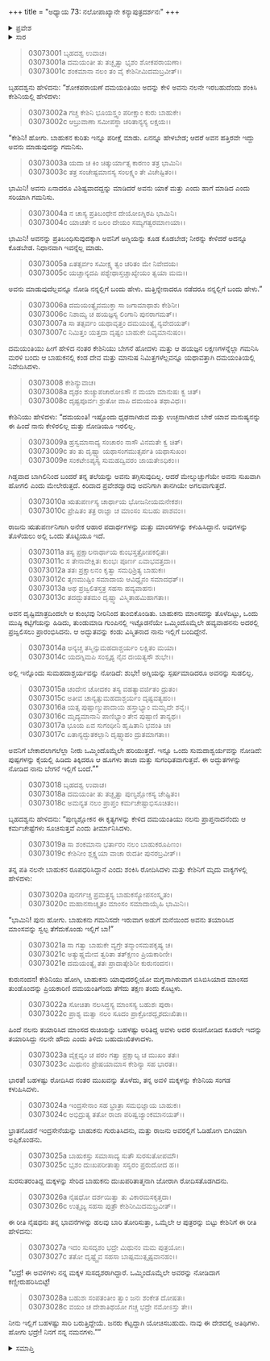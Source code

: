 +++
title = "ಅಧ್ಯಾಯ 73: ನಲೋಪಾಖ್ಯಾನೇ ಕನ್ಯಾಪುತ್ರದರ್ಶನಃ"
+++

<details><summary>ಪ್ರವೇಶ</summary>


।।   ಓಂ ಓಂ ನಮೋ ನಾರಾಯಣಾಯ।।   ಶ್ರೀ ವೇದವ್ಯಾಸಾಯ ನಮಃ ।।

ಶ್ರೀ ಕೃಷ್ಣದ್ವೈಪಾಯನ ವೇದವ್ಯಾಸ ವಿರಚಿತ  

**ಶ್ರೀ ಮಹಾಭಾರತ**

**ಆರಣ್ಯಕ ಪರ್ವ**

**ಇಂದ್ರಲೋಕಾಭಿಗಮನ ಪರ್ವ**

**ಅಧ್ಯಾಯ 73**

</details>


<details><summary>ಸಾರ</summary>

ಅವನು ಮಾಡುವುದನ್ನು ನೋಡಿಕೊಂಡು ಬಾ ಎಂದು ದಮಯಂತಿಯು ಕೇಶಿನಿಯನ್ನು ಪುನಃ ಬಾಹುಕನಲ್ಲಿಗೆ ಕಳುಹಿಸುವುದು (1-5). ಬಾಹುಕನಲ್ಲಿ ತಾನು ಕಂಡ ವಿಶೇಷ ಗುಣಶಕ್ತಿಗಳನ್ನು ಕೇಶಿನಿಯು ದಮಯಂತಿಗೆ ವರದಿ ಮಾಡಿದುದು (6-17). ಅವನು ಅಡುಗೆ ಮಾಡಿದ ಮಾಂಸವನ್ನು ಅವನಿಗೆ ತಿಳಿಯದಂತೆ ತೆಗೆದುಕೊಂಡು ಬಾ ಎಂದು ಪುನಃ ಕೇಶಿನಿಯನ್ನು ಕಳುಹಿಸಿ, ಮಾಂಸದ ತುಂಡನ್ನು ತಿಂದು ಬಾಹುಕನು ನಲನೇ ಎಂದು ದಮಯಂತಿಯು ನಿರ್ಧರಿಸಿದುದು (18-22). ತನ್ನ ಮಕ್ಕಳನ್ನು ಕೇಶಿನಿಯೊಡನೆ ಕಳುಹಿಸಲು ಬಾಹುಕನು ಮಕ್ಕಳನ್ನು ಬಿಗಿದಪ್ಪಿ ರೋದಿಸುವುದು (23-28).

</details>


> 03073001 ಬೃಹದಶ್ವ ಉವಾಚ।  
03073001a ದಮಯಂತೀ ತು ತಚ್ಛೃತ್ವಾ ಭೃಶಂ ಶೋಕಪರಾಯಣಾ।  
03073001c ಶಂಕಮಾನಾ ನಲಂ ತಂ ವೈ ಕೇಶಿನೀಮಿದಮಬ್ರವೀತ್।।

ಬೃಹದಶ್ವನು ಹೇಳಿದನು: “ಶೋಕಪರಾಯಣೆ ದಮಯಂತಿಯು ಅದನ್ನು ಕೇಳಿ ಅವನು ನಲನೇ ಇರಬಹುದೆಂದು ಶಂಕಿಸಿ ಕೇಶಿನಿಯಲ್ಲಿ ಹೇಳಿದಳು:

> 03073002a ಗಚ್ಚ ಕೇಶಿನಿ ಭೂಯಸ್ತ್ವಂ ಪರೀಕ್ಷಾಂ ಕುರು ಬಾಹುಕೇ।  
03073002c ಆಬ್ರುವಾಣಾ ಸಮೀಪಸ್ಥಾ ಚರಿತಾನ್ಯಸ್ಯ ಲಕ್ಷಯ।।

“ಕೇಶಿನಿ! ಹೋಗು. ಬಾಹುಕನ ಕುರಿತು ಇನ್ನೂ ಪರೀಕ್ಷೆ ಮಾಡು. ಏನನ್ನೂ ಹೇಳಬೇಡ; ಆದರೆ ಅವನ ಹತ್ತಿರವೇ ಇದ್ದು ಅವನು ಮಾಡುವುದನ್ನು ಗಮನಿಸು.

> 03073003a ಯದಾ ಚ ಕಿಂ ಚಿತ್ಕುರ್ಯಾತ್ಸ ಕಾರಣಂ ತತ್ರ ಭಾಮಿನಿ।  
03073003c ತತ್ರ ಸಂಚೇಷ್ಟಮಾನಸ್ಯ ಸಂಲಕ್ಷ್ಯಂ ತೇ ವಿಚೇಷ್ಟಿತಂ।।

ಭಾಮಿನಿ! ಅವನು ಏನಾದರೂ ವಿಶಿಷ್ಟವಾದದ್ದನ್ನು ಮಾಡಿದರೆ ಅವನು ಯಾಕೆ ಮತ್ತು ಎಂದು ಹಾಗೆ ಮಾಡಿದ ಎಂದು ಸರಿಯಾಗಿ ಗಮನಿಸು.

> 03073004a ನ ಚಾಸ್ಯ ಪ್ರತಿಬಂಧೇನ ದೇಯೋಽಗ್ನಿರಪಿ ಭಾಮಿನಿ।  
03073004c ಯಾಚತೇ ನ ಜಲಂ ದೇಯಂ ಸಮ್ಯಗತ್ವರಮಾಣಯಾ।।

ಭಾಮಿನಿ! ಅವನನ್ನು ಪ್ರತಿಬಂಧಿಸುವುದಕ್ಕಾಗಿ ಅವನಿಗೆ ಅಗ್ನಿಯನ್ನು ಕೂಡ ಕೊಡಬೇಡ; ನೀರನ್ನು ಕೇಳಿದರೆ ಅದನ್ನೂ ಕೊಡಬೇಡ. ನಿಧಾನವಾಗಿ ಇವನ್ನೆಲ್ಲ ಮಾಡು.

> 03073005a ಏತತ್ಸರ್ವಂ ಸಮೀಕ್ಷ್ಯ ತ್ವಂ ಚರಿತಂ ಮೇ ನಿವೇದಯ।  
03073005c ಯಚ್ಚಾನ್ಯದಪಿ ಪಶ್ಯೇಥಾಸ್ತಚ್ಚಾಖ್ಯೇಯಂ ತ್ವಯಾ ಮಮ।।

ಅವನು ಮಾಡುವುದೆಲ್ಲವನ್ನೂ ನೋಡಿ ನನ್ನಲ್ಲಿಗೆ ಬಂದು ಹೇಳು. ಮತ್ತಿನ್ನೇನಾದರೂ ನಡೆದರೂ ನನ್ನಲ್ಲಿಗೆ ಬಂದು ಹೇಳು.”

> 03073006a ದಮಯಂತ್ಯೈವಮುಕ್ತಾ ಸಾ ಜಗಾಮಾಥಾಶು ಕೇಶಿನೀ।  
03073006c ನಿಶಾಮ್ಯ ಚ ಹಯಜ್ಞಸ್ಯ ಲಿಂಗಾನಿ ಪುನರಾಗಮತ್।।  
03073007a ಸಾ ತತ್ಸರ್ವಂ ಯಥಾವೃತ್ತಂ ದಮಯಂತ್ಯೈ ನ್ಯವೇದಯತ್।  
03073007c ನಿಮಿತ್ತಂ ಯತ್ತದಾ ದೃಷ್ಟಂ ಬಾಹುಕೇ ದಿವ್ಯಮಾನುಷಂ।।

ದಮಯಂತಿಯು ಹೀಗೆ ಹೇಳಿದ ನಂತರ ಕೇಶಿನಿಯು ಬೇಗನೆ ಹೋದಳು ಮತ್ತು ಆ ಹಯಜ್ಞನ ಲಕ್ಷಣಗಳನ್ನೆಲ್ಲಾ ಗಮನಿಸಿ ಮರಳಿ ಬಂದು ಆ ಬಾಹುಕನಲ್ಲಿ ಕಂಡ ದೇವ ಮತ್ತು ಮಾನುಷ ನಿಮಿತ್ತಗಳೆಲ್ಲವನ್ನೂ ಯಥಾವತ್ತಾಗಿ ದಮಯಂತಿಯಲ್ಲಿ ನಿವೇದಿಸಿದಳು.

> 03073008 ಕೇಶಿನ್ಯುವಾಚ।  
03073008a ದೃಢಂ ಶುಚ್ಯುಪಚಾರೋಽಸೌ ನ ಮಯಾ ಮಾನುಷಃ ಕ್ವ ಚಿತ್।  
03073008c ದೃಷ್ಟಪೂರ್ವಃ ಶ್ರುತೋ ವಾಪಿ ದಮಯಂತಿ ತಥಾವಿಧಃ।।

ಕೇಶಿನಿಯು ಹೇಳಿದಳು: “ದಮಯಂತಿ! ಇಷ್ಟೊಂದು ಧೃಢನಾಗಿರುವ ಮತ್ತು ಉಚ್ಛನಾಗಿರುವ ಬೇರೆ ಯಾವ ಮನುಷ್ಯನನ್ನು ಈ ಹಿಂದೆ ನಾನು ಕೇಳಿರಲಿಲ್ಲ ಮತ್ತು ನೋಡಿಯೂ ಇರಲಿಲ್ಲ.

> 03073009a ಹ್ರಸ್ವಮಾಸಾದ್ಯ ಸಂಚಾರಂ ನಾಸೌ ವಿನಮತೇ ಕ್ವ ಚಿತ್।  
03073009c ತಂ ತು ದೃಷ್ಟ್ವಾ ಯಥಾಸಂಗಮುತ್ಸರ್ಪತಿ ಯಥಾಸುಖಂ।  
03073009e ಸಂಕಟೇಽಪ್ಯಸ್ಯ ಸುಮಹದ್ವಿವರಂ ಜಾಯತೇಽಧಿಕಂ।।

ಗಿಡ್ಡವಾದ ಬಾಗಿಲಿನಿಂದ ಬಂದರೆ ತನ್ನ ತಲೆಯನ್ನು ಅವನು ತಗ್ಗಿಸುವುದಿಲ್ಲ. ಆದರೆ ಮೇಲ್ಮುಚ್ಚುಗೆಯೇ ಅವನು ಸುಖವಾಗಿ ಹೋಗಲಿ ಎಂದು ಮೇಲೇರುತ್ತದೆ. ಕಿರಿದಾದ ಪ್ರವೇಶದ್ವಾರವು ಅವನಿಗಾಗಿ ತಾನಗಿಯೇ ಅಗಲವಾಗುತ್ತದೆ.

> 03073010a ಋತುಪರ್ಣಸ್ಯ ಚಾರ್ಥಾಯ ಭೋಜನೀಯಮನೇಕಶಃ।  
03073010c ಪ್ರೇಷಿತಂ ತತ್ರ ರಾಜ್ಞಾ ಚ ಮಾಂಸಂ ಸುಬಹು ಪಾಶವಂ।।

ರಾಜನು ಋತುಪರ್ಣನಿಗಾಗಿ ಅನೇಕ ಆಹಾರ ಪದಾರ್ಥಗಳನ್ನು ಮತ್ತು ಮಾಂಸಗಳನ್ನು ಕಳುಹಿಸಿದ್ದಾನೆ. ಅವುಗಳನ್ನು ತೊಳೆಯಲು ಅಲ್ಲಿ ಒಂದು ತೊಟ್ಟಿಯೂ ಇದೆ.

> 03073011a ತಸ್ಯ ಪ್ರಕ್ಷಾಲನಾರ್ಥಾಯ ಕುಂಭಸ್ತತ್ರೋಪಕಲ್ಪಿತಃ।  
03073011c ಸ ತೇನಾವೇಕ್ಷಿತಃ ಕುಂಭಃ ಪೂರ್ಣ ಏವಾಭವತ್ತದಾ।।  
03073012a ತತಃ ಪ್ರಕ್ಷಾಲನಂ ಕೃತ್ವಾ ಸಮಧಿಶ್ರಿತ್ಯ ಬಾಹುಕಃ।  
03073012c ತೃಣಮುಷ್ಟಿಂ ಸಮಾದಾಯ ಆವಿಧ್ಯೈನಂ ಸಮಾದಧತ್।।  
03073013a ಅಥ ಪ್ರಜ್ವಲಿತಸ್ತತ್ರ ಸಹಸಾ ಹವ್ಯವಾಹನಃ।  
03073013c ತದದ್ಭುತತಮಂ ದೃಷ್ಟ್ವಾ ವಿಸ್ಮಿತಾಹಮಿಹಾಗತಾ।।

ಅವನ ದೃಷ್ಟಿಮಾತ್ರದಿಂದಲೇ ಆ ಕುಂಭವು ನೀರಿನಿಂದ ತುಂಬಿಕೊಂಡಿತು. ಬಾಹುಕನು ಮಾಂಸವನ್ನು ತೊಳೆದಿಟ್ಟು, ಒಂದು ಮುಷ್ಠಿ ಕಟ್ಟಿಗೆಯನ್ನು ಹಿಡಿದು, ತುಂಡುಮಾಡಿ ಗುಂಪಿನಲ್ಲಿ ಇಟ್ಟೊಡನೆಯೇ ಒಮ್ಮಿಂದೊಮ್ಮೆಲೇ ಹವ್ಯವಾಹನನು ಅದರಲ್ಲಿ ಪ್ರಜ್ವಲಿಸಲು ಪ್ರಾರಂಭಿಸಿದನು. ಆ ಅದ್ಭುತವನ್ನು ಕಂಡು ವಿಸ್ಮಿತನಾದ ನಾನು ಇಲ್ಲಿಗೆ ಬಂದಿದ್ದೇನೆ.

> 03073014a ಅನ್ಯಚ್ಚ ತಸ್ಮಿನ್ಸುಮಹದಾಶ್ಚರ್ಯಂ ಲಕ್ಷಿತಂ ಮಯಾ।  
03073014c ಯದಗ್ನಿಮಪಿ ಸಂಸ್ಪೃಶ್ಯ ನೈವ ದಃಯತ್ಯಸೌ ಶುಭೇ।।

ಅಲ್ಲಿ ಇನ್ನೊಂದು ಸುಮಹದಾಶ್ಚರ್ಯವನ್ನು ನೋಡಿದೆ: ಶುಭೇ! ಅಗ್ನಿಯನ್ನು ಸ್ಪರ್ಷಮಾಡಿದರೂ ಅವನನ್ನು ಸುಡಲಿಲ್ಲ.

> 03073015a ಚಂದೇನ ಚೋದಕಂ ತಸ್ಯ ವಹತ್ಯಾವರ್ಜಿತಂ ದ್ರುತಂ।   
03073015c ಅತೀವ ಚಾನ್ಯತ್ಸುಮಹದಾಶ್ಚರ್ಯಂ ದೃಷ್ಟವತ್ಯಹಂ।।  
03073016a ಯತ್ಸ ಪುಷ್ಪಾಣ್ಯುಪಾದಾಯ ಹಸ್ತಾಭ್ಯಾಂ ಮಮೃದೇ ಶನೈಃ।  
03073016c ಮೃದ್ಯಮಾನಾನಿ ಪಾಣಿಭ್ಯಾಂ ತೇನ ಪುಷ್ಪಾಣಿ ತಾನ್ಯಥ।।   
03073017a ಭೂಯ ಏವ ಸುಗಂಧೀನಿ ಹೃಷಿತಾನಿ ಭವಂತಿ ಚ।  
03073017c ಏತಾನ್ಯದ್ಭುತಕಲ್ಪಾನಿ ದೃಷ್ಟ್ವಾಹಂ ದ್ರುತಮಾಗತಾ।।

ಅವನಿಗೆ ಬೇಕಾದಲಾಗಲೆಲ್ಲಾ ನೀರು ಒಮ್ಮಿಂದೊಮ್ಮೆಲೇ ಹರಿಯುತ್ತದೆ. ಇನ್ನೂ ಒಂದು ಸುಮದಾಶ್ವರ್ಯವನ್ನು ನೋಡಿದೆ: ಪುಷ್ಪಗಳನ್ನು ಕೈಯಲ್ಲಿ ಹಿಡಿದು ತಿಕ್ಕಿದರೂ ಆ ಹೂಗಳು ತಾಜಾ ಮತ್ತು ಸುಗಂಧಿತವಾಗುತ್ತವೆ. ಈ ಅದ್ಭುತಗಳನ್ನು ನೋಡಿದ ನಾನು ಬೇಗನೆ ಇಲ್ಲಿಗೆ ಬಂದೆ.””

> 03073018 ಬೃಹದಶ್ವ ಉವಾಚ।  
03073018a ದಮಯಂತೀ ತು ತಚ್ಛೃತ್ವಾ ಪುಣ್ಯಶ್ಲೋಕಸ್ಯ ಚೇಷ್ಟಿತಂ।  
03073018c ಅಮನ್ಯತ ನಲಂ ಪ್ರಾಪ್ತಂ ಕರ್ಮಚೇಷ್ಟಾಭಿಸೂಚಿತಂ।।

ಬೃಹದಶ್ವನು ಹೇಳಿದನು: “ಪುಣ್ಯಶ್ಲೋಕನ ಈ ಕೃತ್ಯಗಳನ್ನು ಕೇಳಿದ ದಮಯಂತಿಯು ನಲನು ಪ್ರಾಪ್ತನಾದನೆಂದು ಆ ಕರ್ಮಚೇಷ್ಟೆಗಳು ಸೂಚಿಸುತ್ತವೆ ಎಂದು ತೀರ್ಮಾನಿಸಿದಳು.

> 03073019a ಸಾ ಶಂಕಮಾನಾ ಭರ್ತಾರಂ ನಲಂ ಬಾಹುಕರೂಪಿಣಂ।  
03073019c ಕೇಶಿನೀಂ ಶ್ಲಕ್ಷ್ಣಯಾ ವಾಚಾ ರುದತೀ ಪುನರಬ್ರವೀತ್।।

ತನ್ನ ಪತಿ ನಲನೇ ಬಾಹುಕನ ರೂಪಧರಿಸಿದ್ದಾನೆ ಎಂದು ಶಂಕಿಸಿ ರೋದಿಸಿದಳು ಮತ್ತು ಕೇಶಿನಿಗೆ ಮೃದು ವಾಕ್ಯಗಳಲ್ಲಿ ಹೇಳಿದಳು:

> 03073020a ಪುನರ್ಗಚ್ಚ ಪ್ರಮತ್ತಸ್ಯ ಬಾಹುಕಸ್ಯೋಪಸಂಸ್ಕೃತಂ।   
03073020c ಮಹಾನಸಾಚ್ಶೃತಂ ಮಾಂಸಂ ಸಮಾದಾಯೈಹಿ ಭಾಮಿನಿ।।

“ಭಾಮಿನಿ! ಪುನಃ ಹೋಗು. ಬಾಹುಕನು ಗಮನಿಸದೇ ಇರುವಾಗ ಅಡುಗೆ ಮನೆಯಿಂದ ಅವನು ತಯಾರಿಸಿದ ಮಾಂಸವನ್ನು ಸ್ವಲ್ಪ ತೆಗೆದುಕೊಂಡು ಇಲ್ಲಿಗೆ ಬಾ!”

> 03073021a ಸಾ ಗತ್ವಾ ಬಾಹುಕೇ ವ್ಯಗ್ರೇ ತನ್ಮಾಂಸಮಪಕೃಷ್ಯ ಚ।  
03073021c ಅತ್ಯುಷ್ಣಮೇವ ತ್ವರಿತಾ ತತ್ಕ್ಷಣಂ ಪ್ರಿಯಕಾರಿಣೀ।   
03073021e ದಮಯಂತ್ಯೈ ತತಃ ಪ್ರಾದಾತ್ಕೇಶಿನೀ ಕುರುನಂದನ।।

ಕುರುನಂದನ! ಕೇಶಿನಿಯು ಹೋಗಿ, ಬಾಹುಕನು ಯಾವುದರಲ್ಲಿಯೋ ಮಗ್ನನಾಗಿರುವಾಗ ಬಿಸಿಬಿಸಿಯಾದ ಮಾಂಸದ ತುಂಡೊಂದನ್ನು ಪ್ರಿಯಕಾರಿಣಿ ದಮಯಂತಿಗೆಂದು ತೆಗೆದು ತಕ್ಷಣ ತಂದು ಕೊಟ್ಟಳು.

> 03073022a ಸೋಚಿತಾ ನಲಸಿದ್ಧಸ್ಯ ಮಾಂಸಸ್ಯ ಬಹುಶಃ ಪುರಾ।  
03073022c ಪ್ರಾಶ್ಯ ಮತ್ವಾ ನಲಂ ಸೂದಂ ಪ್ರಾಕ್ರೋಶದ್ಭೃಶದುಃಖಿತಾ।।

ಹಿಂದೆ ನಲನು ತಯಾರಿಸಿದ ಮಾಂಸದ ರುಚಿಯನ್ನು ಬಹಳಷ್ಟು ಅರಿತಿದ್ದ ಅವಳು ಅದರ ರುಚಿನೋಡಿದ ಕೂಡಲೇ ಇದನ್ನು ತಯಾರಿಸಿದ್ದು ನಲನೇ ಹೌದು ಎಂದು ತಿಳಿದು ಬಹುದುಃಖಿತಳಾದಳು.

> 03073023a ವೈಕ್ಲವ್ಯಂ ಚ ಪರಂ ಗತ್ವಾ ಪ್ರಕ್ಷಾಲ್ಯ ಚ ಮುಖಂ ತತಃ।  
03073023c ಮಿಥುನಂ ಪ್ರೇಷಯಾಮಾಸ ಕೇಶಿನ್ಯಾ ಸಹ ಭಾರತ।।

ಭಾರತ! ಬಹಳಷ್ಟು ರೋದಿಸಿದ ನಂತರ ಮುಖವನ್ನು ತೊಳೆದು, ತನ್ನ ಅವಳಿ ಮಕ್ಕಳನ್ನು ಕೇಶಿನಿಯ ಸಂಗಡ ಕಳುಹಿಸಿದಳು.

> 03073024a ಇಂದ್ರಸೇನಾಂ ಸಹ ಭ್ರಾತ್ರಾ ಸಮಭಿಜ್ಞಾಯ ಬಾಹುಕಃ।  
03073024c ಅಭಿದ್ರುತ್ಯ ತತೋ ರಾಜಾ ಪರಿಷ್ವಜ್ಯಾಂಕಮಾನಯತ್।।

ಭ್ರಾತನೊಡನೆ ಇಂದ್ರಸೇನೆಯನ್ನು ಬಾಹುಕನು ಗುರುತಿಸಿದನು, ಮತ್ತು ರಾಜನು ಅವರಲ್ಲಿಗೆ ಓಡಿಹೋಗಿ ಬಿಗಿಯಾಗಿ ಅಪ್ಪಿಕೊಂಡನು.

> 03073025a ಬಾಹುಕಸ್ತು ಸಮಾಸಾದ್ಯ ಸುತೌ ಸುರಸುತೋಪಮೌ।  
03073025c ಭೃಶಂ ದುಃಖಪರೀತಾತ್ಮಾ ಸಸ್ವರಂ ಪ್ರರುದೋದ ಹ।।

ಸುರಸುತರಂತಿದ್ದ ಮಕ್ಕಳನ್ನು ಸೇರಿದ ಬಾಹುಕನು ದುಃಖಪರಿತಾತ್ಮನಾಗಿ ಜೋರಾಗಿ ರೋದಿಸತೊಡಗಿದನು.

> 03073026a ನೈಷಧೋ ದರ್ಶಯಿತ್ವಾ ತು ವಿಕಾರಮಸಕೃತ್ತದಾ।  
03073026c ಉತ್ಸೃಜ್ಯ ಸಹಸಾ ಪುತ್ರೌ ಕೇಶಿನೀಮಿದಮಬ್ರವೀತ್।।

ಈ ರೀತಿ ನೈಷಧನು ತನ್ನ ಭಾವನೆಗಳನ್ನು ಹಲವು ಬಾರಿ ತೋರಿಸುತ್ತಾ, ಒಮ್ಮೆಲೇ ಆ ಪುತ್ರರನ್ನು ಬಿಟ್ಟು ಕೇಶಿನಿಗೆ ಈ ರೀತಿ ಹೇಳಿದನು:

> 03073027a ಇದಂ ಸುಸದೃಶಂ ಭದ್ರೇ ಮಿಥುನಂ ಮಮ ಪುತ್ರಯೋಃ।   
03073027c ತತೋ ದೃಷ್ಟ್ವೈವ ಸಹಸಾ ಬಾಷ್ಪಮುತ್ಸೃಷ್ಟವಾನಹಂ।।

“ಭದ್ರೆ! ಈ ಅವಳಿಗಳು ನನ್ನ ಮಕ್ಕಳ ಸುಸದೃಶರಾಗಿದ್ದಾರೆ. ಒಮ್ಮಿಂದೊಮ್ಮೆಲೇ ಅವರನ್ನು ನೋಡಿದಾಗ ಕಣ್ಣೀರುಹರಿಸಿಬಿಟ್ಟೆ!

> 03073028a ಬಹುಶಃ ಸಂಪತಂತೀಂ ತ್ವಾಂ ಜನಃ ಶಂಕೇತ ದೋಷತಃ।  
03073028c ವಯಂ ಚ ದೇಶಾತಿಥಯೋ ಗಚ್ಚ ಭದ್ರೇ ನಮೋಽಸ್ತು ತೇ।।

ನೀನು ಇಲ್ಲಿಗೆ ಬಹಳಷ್ಟು ಸಾರಿ ಬರುತ್ತಿದ್ದೇಯೆ. ಜನರು ಕೆಟ್ಟದ್ದಾಗಿ ಯೋಚಿಸಬಹುದು. ನಾವು ಈ ದೇಶದಲ್ಲಿ ಅತಿಥಿಗಳು. ಹೋಗು ಭದ್ರೇ! ನಿನಗೆ ನನ್ನ ನಮನಗಳು.””

<details><summary>ಸಮಾಪ್ತಿ</summary>


ಇತಿ ಶ್ರೀ ಮಹಾಭಾರತೇ ಆರಣ್ಯಕಪರ್ವಣಿ ಇಂದ್ರಲೋಕಾಭಿಗಮನಪರ್ವಣಿ ನಲೋಪಾಖ್ಯಾನೇ ಕನ್ಯಾಪುತ್ರದರ್ಶನೇ ತ್ರಿಸಪ್ತತಿತಮೋಽಧ್ಯಾಯಃ।  
ಇದು ಮಹಾಭಾರತದ ಆರಣ್ಯಕಪರ್ವದಲ್ಲಿ ಇಂದ್ರಲೋಕಾಭಿಗಮನಪರ್ವದಲ್ಲಿ ನಲೋಪಾಖ್ಯಾನದಲ್ಲಿ ಕನ್ಯಾಪುತ್ರದರ್ಶನ ಎನ್ನುವ ಎಪ್ಪತ್ತ್ಮೂರನೆಯ ಅಧ್ಯಾಯವು.


</details>
